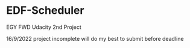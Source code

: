# EDF-Scheduler
EGY FWD Udacity 2nd Project

16/9/2022 project incomplete will do my best to submit before deadline
